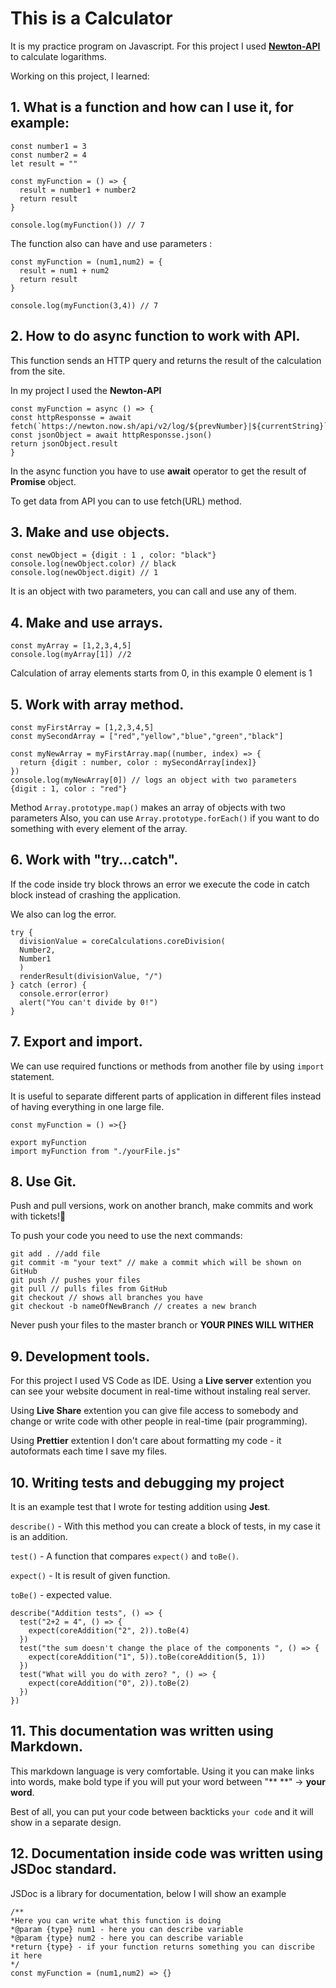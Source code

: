 # This is a Calculator
It is my practice program on Javascript.
For this project I used **[Newton-API](https://github.com/aunyks/newton-api)** to calculate logarithms.

Working on this project, I learned:
## 1. What is a function and how can I use it, for example:
```
const number1 = 3
const number2 = 4
let result = ""

const myFunction = () => {
  result = number1 + number2
  return result
}

console.log(myFunction()) // 7
``` 

The function also can have and use parameters :
```
const myFunction = (num1,num2) = {
  result = num1 + num2
  return result 
}

console.log(myFunction(3,4)) // 7
```        

## 2. How to do async function to work with API.

  This function sends an HTTP query and returns the result of the calculation from the site.

  In my project I used the **Newton-API**

```
const myFunction = async () => {
const httpResponsse = await fetch(`https://newton.now.sh/api/v2/log/${prevNumber}|${currentString}`)
const jsonObject = await httpResponsse.json()
return jsonObject.result
}
```  
  In the async function you have to use **await** operator to get the result of **Promise** object.
  
  To get data from API you can to use fetch(URL) method.

## 3. Make and use objects.
```
const newObject = {digit : 1 , color: "black"}
console.log(newObject.color) // black
console.log(newObject.digit) // 1
```      
It is an object with two parameters, you can call and use any of them.

## 4. Make and use arrays.
```
const myArray = [1,2,3,4,5]
console.log(myArray[1]) //2
```        
Calculation of array elements starts from 0, in this example 0 element is 1

## 5. Work with array method.
```
const myFirstArray = [1,2,3,4,5]
const mySecondArray = ["red","yellow","blue","green","black"]

const myNewArray = myFirstArray.map((number, index) => {
  return {digit : number, color : mySecondArray[index]}
})
console.log(myNewArray[0]) // logs an object with two parameters {digit : 1, color : "red"}
```         
Method `Array.prototype.map()` makes an array of objects with two parameters
Also, you can use `Array.prototype.forEach()` if you want to do something with every element of the array.

## 6. Work with "try...catch".
 If the code inside try block throws an error we execute the code in catch block instead of crashing the application.
 
 We also can log the error.
```
try {
  divisionValue = coreCalculations.coreDivision(
  Number2,
  Number1
  )
  renderResult(divisionValue, "/")
} catch (error) {
  console.error(error)
  alert("You can't divide by 0!")
}
```        

## 7. Export and import.
 We can use required functions or methods from another file by using `import` statement.

 It is useful to separate different parts of application in different files instead of having everything in one large file. 
```
const myFunction = () =>{}

export myFunction
import myFunction from "./yourFile.js"
```

## 8. Use Git.
Push and pull versions, work on another branch, make commits and work with tickets!🎈

To push your code you need to use the next commands:
```
git add . //add file
git commit -m "your text" // make a commit which will be shown on GitHub
git push // pushes your files
git pull // pulls files from GitHub
git checkout // shows all branches you have
git checkout -b nameOfNewBranch // creates a new branch
```      
Never push your files to the master branch or **YOUR PINES WILL WITHER**

## 9. Development tools.
For this project I used VS Code as IDE.
Using a **Live server** extention you can see your website document in real-time without instaling real server.

Using **Live Share** extention you can give file access to somebody and change or write code with other people in real-time (pair programming).

Using **Prettier** extention I don't care about formatting my code - it autoformats each time I save my files. 

## 10. Writing tests and debugging my project
It is an example test that I wrote for testing addition using **Jest**.

`describe()` - With this method you can create a block of tests, in my case it is an addition.

`test()` - A function that compares `expect()` and `toBe()`.

`expect()` - It is result of given function.

`toBe()` - expected value.

```
describe("Addition tests", () => {
  test("2+2 = 4", () => {
    expect(coreAddition("2", 2)).toBe(4)
  })
  test("the sum doesn't change the place of the components ", () => {
    expect(coreAddition("1", 5)).toBe(coreAddition(5, 1))
  })
  test("What will you do with zero? ", () => {
    expect(coreAddition("0", 2)).toBe(2)
  })
})
```
## 11. This documentation was written using **Markdown**.
This markdown language is very comfortable. Using it you can make links into words, make bold type if you will put your word between  "** **" -> **your word**. 

Best of all, you can put your code between backticks `your code` and it will show in a separate design.

## 12. Documentation inside code was written using **JSDoc** standard.
JSDoc is a library for documentation, below I will show an example
```
/**
*Here you can write what this function is doing
*@param {type} num1 - here you can describe variable
*@param {type} num2 - here you can describe variable
*return {type} - if your function returns something you can discribe it here 
*/
const myFunction = (num1,num2) => {}
```


